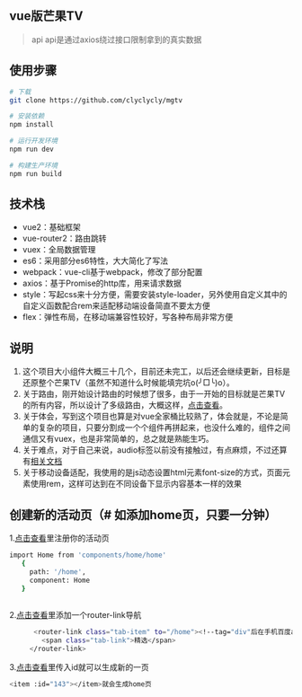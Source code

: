 ## vue版芒果TV

> api api是通过axios绕过接口限制拿到的真实数据

## 使用步骤

``` bash
# 下载
git clone https://github.com/clyclycly/mgtv

# 安装依赖
npm install

# 运行开发环境
npm run dev

# 构建生产环境
npm run build

``` 
## 技术栈
 + vue2：基础框架
 + vue-router2：路由跳转
 + vuex：全局数据管理
 + es6：采用部分es6特性，大大简化了写法
 + webpack：vue-cli基于webpack，修改了部分配置
 + axios：基于Promise的http库，用来请求数据
 + style：写起css来十分方便，需要安装style-loader，另外使用自定义其中的自定义函数配合rem来适配移动端设备简直不要太方便
 + flex：弹性布局，在移动端兼容性较好，写各种布局非常方便
 
 ## 说明
1. 这个项目大小组件大概三十几个，目前还未完工，以后还会继续更新，目标是还原整个芒果TV（虽然不知道什么时候能填完坑o(╯□╰)o）。
2. 关于路由，刚开始设计路由的时候想了很多，由于一开始的目标就是芒果TV的所有内容，所以设计了多级路由，大概这样，[点击查看](https://github.com/clyclycly/mgtv/blob/master/src/router/index.js)。
3. 关于体会，写到这个项目也算是对vue全家桶比较熟了，体会就是，不论是简单的复杂的项目，只要分割成一个个组件再拼起来，也没什么难的，组件之间通信又有vuex，也是非常简单的，总之就是熟能生巧。
4. 关于难点，对于自己来说，audio标签以前没有接触过，有点麻烦，不过还算有[相关文档](http://caibaojian.com/html5-audio.html)
5. 关于移动设备适配，我使用的是js动态设置html元素font-size的方式，页面元素使用rem，这样可达到在不同设备下显示内容基本一样的效果

## 创建新的活动页（# 如添加home页，只要一分钟）
1.[点击查看](https://github.com/clyclycly/mgtv/blob/master/src/router/index.js)里注册你的活动页
``` bash
import Home from 'components/home/home'
   {
     path: '/home',
     component: Home
   }
   
``` 
2.[点击查看](https://github.com/clyclycly/mgtv/blob/master/src/components/mg-tab/mg-tab.vue)里添加一个router-link导航
``` bash
      <router-link class="tab-item" to="/home"><!--tag="div"后在手机百度app看不字-->
        <span class="tab-link">精选</span>
     </router-link>
``` 
3.[点击查看](https://github.com/clyclycly/mgtv/blob/master/src/components/demo/demo.vue)里传入id就可以生成新的一页
``` bash
<item :id="143"></item>就会生成home页
``` 

